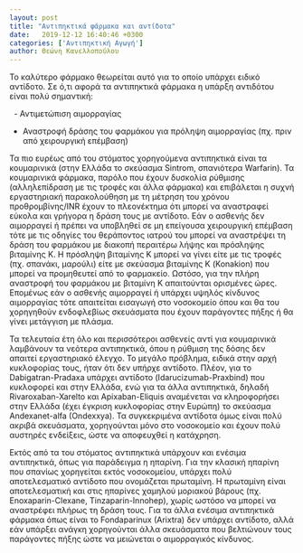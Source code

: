 ```yaml
---
layout: post
title: "Αντιπηκτικά φάρμακα και αντίδοτα"
date:   2019-12-12 16:40:46 +0300
categories: ['Αντιπηκτική Αγωγή']
author: Θεώνη Κανελλοπούλου
---
```


Το καλύτερο φάρμακο θεωρείται αυτό για το οποίο υπάρχει ειδικό αντίδοτο. Σε ό,τι αφορά τα αντιπηκτικά φάρμακα η υπάρξη αντιδότου είναι πολύ σημαντική:
<!--break-->

&nbsp; - Αντιμετώπιση αιμορραγίας
- Αναστροφή δράσης του φαρμάκου για πρόληψη αιμορραγίας (πχ. πριν από χειρουργική επέμβαση)

Τα πιο ευρέως από του στόματος χορηγούμενα αντιπηκτικά είναι τα κουμαρινικά (στην Ελλάδα το σκεύασμα Sintrom, σπανιότερα Warfarin). Τα κουμαρινικά φάρμακα, παρόλο που έχουν δυσκολία ρύθμισης (αλληλεπίδραση με τις τροφές και άλλα φάρμακα) και επιβάλεται η συχνή εργαστηριακή παρακολούθηση με τη μέτρηση του χρόνου προθρομβίνης/INR έχουν το πλεονέκτημα ότι μπορεί να αναστραφεί εύκολα και γρήγορα η δράση τους με αντίδοτο. Εάν ο ασθενής δεν αιμορραγεί ή πρέπει να υποβληθεί σε μη επείγουσα χειρουργική επέμβαση τότε με τις οδηγίες του θεράποντος ιατρού του μπορεί να αναστρέψει τη δράση του φαρμάκου με διακοπή περαιτέρω λήψης και πρόσληψης βιταμίνης Κ. Η πρόσληψη βιταμίνης Κ μπορεί να γίνει είτε με τις τροφές (πχ. σπανάκι, μαρούλι) είτε με σκεύασμα βιταμίνης Κ (Konakion) που μπορεί να προμηθευτεί από το φαρμακείο. Ωστόσο, για την πλήρη αναστροφή του φαρμάκου με βιταμίνη Κ απαιτούνται ορισμένες ώρες. Επομένως εάν ο ασθενής αιμορραγεί ή υπάρχει υψηλός κίνδυνος αιμορραγίας τότε απαιτείται εισαγωγή στο νοσοκομείο όπου και θα του χορηγηθούν ενδοφλεβίως σκευάσματα που έχουν παράγοντες πήξης ή θα γίνει μετάγγιση με πλάσμα.

Τα τελευταία έτη όλο και περισσότεροι ασθενείς αντί για κουμαρινικά λαμβάνουν τα νεότερα αντιπηκτικά, όπου η ρύθμιση της δόσης δεν απαιτεί εργαστηριακό έλεγχο. Το μεγάλο πρόβλημα, ειδικά στην αρχή κυκλοφορίας τους, ήταν ότι δεν υπήρχε αντίδοτο. Πλέον, για το Dabigatran-Pradaxa υπάρχει αντίδοτο (Idarucizumab-Praxbind) που κυκλοφορεί και στην Ελλάδα, ενώ για τα άλλα αντιπηκτικά, δηλαδή Rivaroxaban-Xarelto και Apixaban-Eliquis αναμένεται να κληροφορήσει στην Ελλάδα (έχει έγκριση κυκλοφορίας στην Ευρώπη) το σκεύασμα Αndexanet-alfa (Ondexxya). Τα συγκεκριμένα αντίδοτα όμως είναι πολύ ακριβά σκευάσματα, χορηγούνται μόνο στο νοσοκομείο και έχουν πολύ αυστηρές ενδείξεις, ώστε να αποφευχθεί η κατάχρηση.

Εκτός από τα του στόματος αντιπηκτικά υπάρχουν και ενέσιμα αντιπηκτικά, όπως για παράδειγμα η ηπαρίνη. Για την κλασική ηπαρίνη που σπανίως χορηγείται εκτός νοσοκομείου, υπάρχει πολύ αποτελεσματικό αντίδοτο που ονομάζεται πρωταμίνη. Η πρωταμίνη είναι αποτελεσματική και στις ηπαρίνες χαμηλού μοριακού βάρους (πχ. Enoxaparin-Clexane, Tinzaparin-Innohep), χωρίς ωστόσο να μπορεί να αναστρέφει πλήρως τη δράση τους. Για τα άλλα ενέσιμα αντιπηκτικά φάρμακα όπως είναι το Fondaparinux (Arixtra) δεν υπάρχει αντίδοτο, αλλά εάν υπάρξει ανάγκη χορηγούνται άλλα σκευάσματα που βελτιώνουν τους παράγοντες πήξης ώστε να μειώνεται ο αιμορραγικός κίνδυνος.

